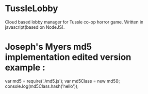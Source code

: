 # TussleLobby

Cloud based lobby manager for Tussle co-op horror game. Written in javascript(based on NodeJS).

# Joseph's Myers md5 implementation edited version example : 
var md5 = require('./md5.js');
var md5Class = new md5();
console.log(md5Class.hash('hello'));

